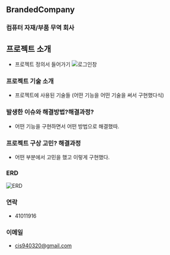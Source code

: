 ## BrandedCompany

### 컴퓨터 자재/부품 무역 회사

## 프로젝트 소개
*  프로젝트 정의서 들어가기
![로그인창](https://user-images.githubusercontent.com/49363880/103593222-90bcfe80-4f38-11eb-97de-e804ac4680b2.JPG)

### 프로젝트 기술 소개 
*  프로젝트에 사용된 기술들 (어떤 기능을 어떤 기술을 써서 구현했다식)

### 발생한 이슈와 해결방법?해결과정?
*  어떤 기능을 구현하면서 어떤 방법으로 해결했따.

### 프로젝트 구상 고민? 해결과정
*  어떤 부분에서 고민을 했고 이렇게 구현했다.

### ERD
![ERD](https://user-images.githubusercontent.com/49363880/181416280-680badfd-c910-45ed-97c7-59a6682dc2c3.JPG)

### 연락
* 41011916
### 이메일
* cis940320@gmail.com
